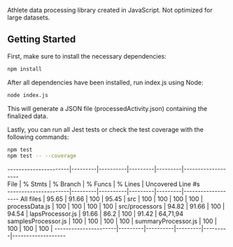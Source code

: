 Athlete data processing library created in JavaScript. Not optimized for large datasets.

## Getting Started

First, make sure to install the necessary dependencies:

```bash
npm install
```

After all dependencies have been installed, run index.js using Node:

```bash
node index.js
```

This will generate a JSON file (processedActivity.json) containing the finalized data.

Lastly, you can run all Jest tests or check the test coverage with the following commands:

```bash
npm test
npm test -- --coverage
```

----------------------|---------|----------|---------|---------|-------------------  
File | % Stmts | % Branch | % Funcs | % Lines | Uncovered Line #s  
----------------------|---------|----------|---------|---------|-------------------
All files | 95.65 | 91.66 | 100 | 95.45 |
src | 100 | 100 | 100 | 100 |
processData.js | 100 | 100 | 100 | 100 |
src/processors | 94.82 | 91.66 | 100 | 94.54 |
lapsProcessor.js | 91.66 | 86.2 | 100 | 91.42 | 64,71,94
samplesProcessor.js | 100 | 100 | 100 | 100 |
summaryProcessor.js | 100 | 100 | 100 | 100 |
----------------------|---------|----------|---------|---------|-------------------
